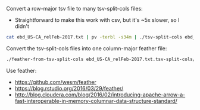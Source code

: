 Convert a row-major tsv file to many tsv-split-cols files:
- Straightforward to make this work with csv, but it's ~5x slower, so I didn't
```sh
cat ebd_US-CA_relFeb-2017.txt | pv -terbl -s34m | ./tsv-split-cols ebd_US-CA_relFeb-2017.txt.tsv-split-cols/
```

Convert the tsv-split-cols files into one column-major feather file:
```sh
./feather-from-tsv-split-cols ebd_US-CA_relFeb-2017.txt.tsv-split-cols/ ebd_US-CA_relFeb-2017.feather
```

Use feather:
- https://github.com/wesm/feather
- https://blog.rstudio.org/2016/03/29/feather/
- http://blog.cloudera.com/blog/2016/02/introducing-apache-arrow-a-fast-interoperable-in-memory-columnar-data-structure-standard/
